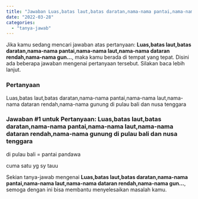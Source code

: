 ```yaml
---
title: "Jawaban Luas,batas laut,batas daratan,nama-nama pantai,nama-nama laut,nama-nama dataran rendah,nama-nama gun..."
date: "2022-03-28"
categories: 
  - "tanya-jawab"
---
```


Jika kamu sedang mencari jawaban atas pertanyaan: **Luas,batas laut,batas daratan,nama-nama pantai,nama-nama laut,nama-nama dataran rendah,nama-nama gun...**, maka kamu berada di tempat yang tepat. Disini ada beberapa jawaban mengenai pertanyaan tersebut. Silakan baca lebih lanjut.

### Pertanyaan

Luas,batas laut,batas daratan,nama-nama pantai,nama-nama laut,nama-nama dataran rendah,nama-nama gunung di pulau bali dan nusa tenggara

### Jawaban #1 untuk Pertanyaan: Luas,batas laut,batas daratan,nama-nama pantai,nama-nama laut,nama-nama dataran rendah,nama-nama gunung di pulau bali dan nusa tenggara

di pulau bali = pantai pandawa  
  
  
cuma satu yg sy tauu

Sekian tanya-jawab mengenai **Luas,batas laut,batas daratan,nama-nama pantai,nama-nama laut,nama-nama dataran rendah,nama-nama gun...**, semoga dengan ini bisa membantu menyelesaikan masalah kamu.

